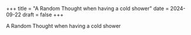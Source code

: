 +++
title = "A Random Thought when having a cold shower"
date = 2024-09-22
draft = false
+++

A Random Thought when having a cold shower

